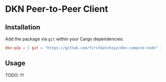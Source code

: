 # DKN Peer-to-Peer Client

## Installation

Add the package via `git` within your Cargo dependencies:

```toml
dkn-p2p = { git = "https://github.com/firstbatchxyz/dkn-compute-node" }
```

## Usage

TODO: !!!
